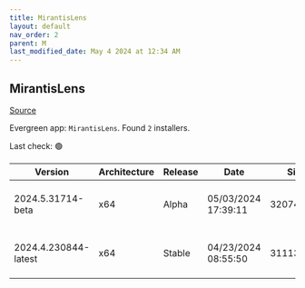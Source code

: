 ```yaml
---
title: MirantisLens
layout: default
nav_order: 2
parent: M
last_modified_date: May 4 2024 at 12:34 AM
---
```


## MirantisLens

[Source](https://k8slens.dev/)

Evergreen app: `MirantisLens`. Found `2` installers.

Last check: 🟢

| Version              | Architecture | Release | Date                | Size      | Sha512                                                                                   | URI                                                                                                                                                    |
| -------------------- | ------------ | ------- | ------------------- | --------- | ---------------------------------------------------------------------------------------- | ------------------------------------------------------------------------------------------------------------------------------------------------------ |
| 2024.5.31714-beta    | x64          | Alpha   | 05/03/2024 17:39:11 | 320743624 | qEEmA8O3x+3WybwJxoP8cK6hHjadBdGBAlG6rRNZJMVXdYTJQ2QGl6E0RHGo6SNjgRWOfZVaHdgrJ4zzsMA8UA== | [https://downloads.k8slens.dev/ide/Lens%20Setup%202024.5.31714-beta.exe](https://downloads.k8slens.dev/ide/Lens%20Setup%202024.5.31714-beta.exe)       |
| 2024.4.230844-latest | x64          | Stable  | 04/23/2024 08:55:50 | 311139656 | TZTsnqWvmLwEERdu7ZlNbw6GX8b1H+BbCnW503Bg8hJYX2HI6mz7HplVioVsRfOGKXA6AiV7/ddf1fFLmjkDTA== | [https://downloads.k8slens.dev/ide/Lens%20Setup%202024.4.230844-latest.exe](https://downloads.k8slens.dev/ide/Lens%20Setup%202024.4.230844-latest.exe) |

